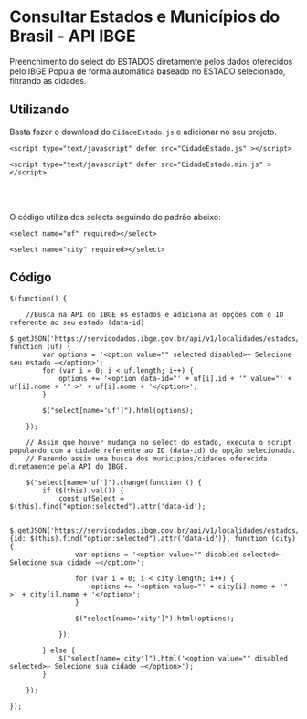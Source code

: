 #  Consultar Estados e Municípios do Brasil - API IBGE 
Preenchimento do select do ESTADOS diretamente pelos dados oferecidos pelo IBGE
Popula de forma automática baseado no ESTADO selecionado, filtrando as cidades.

## Utilizando
Basta fazer o download do `CidadeEstado.js` e adicionar no seu projeto.

`` <script type="text/javascript" defer src="CidadeEstado.js" ></script> ``

`` <script type="text/javascript" defer src="CidadeEstado.min.js" ></script> ``  

<br/><br/>

O código utiliza dos selects seguindo do padrão abaixo: 

`` <select name="uf" required></select> ``

`` <select name="city" required></select> ``


## Código 
```
$(function() {

    //Busca na API do IBGE os estados e adiciona as opções com o ID referente ao seu estado (data-id)
    $.getJSON('https://servicodados.ibge.gov.br/api/v1/localidades/estados/', function (uf) {
        var options = '<option value="" selected disabled>– Selecione seu estado –</option>'; 
        for (var i = 0; i < uf.length; i++) { 
            options += '<option data-id="' + uf[i].id + '" value="' + uf[i].nome + '" >' + uf[i].nome + '</option>'; 
        }

        $("select[name='uf']").html(options);

    });
    
    // Assim que houver mudança no select do estado, executa o script populando com a cidade referente ao ID (data-id) da opção selecionada.
    // Fazendo assim uma busca dos municipios/cidades oferecida diretamente pela API do IBGE.
    
    $("select[name='uf']").change(function () {
        if ($(this).val()) {
            const ufSelect = $(this).find("option:selected").attr('data-id');

            $.getJSON('https://servicodados.ibge.gov.br/api/v1/localidades/estados/'+ufSelect+'/municipios', {id: $(this).find("option:selected").attr('data-id')}, function (city) {            
                var options = '<option value="" disabled selected>– Selecione sua cidade –</option>';

                for (var i = 0; i < city.length; i++) {
                    options += '<option value="' + city[i].nome + '" >' + city[i].nome + '</option>';
                }

                $("select[name='city']").html(options);

            });

        } else {
            $("select[name='city']").html('<option value="" disabled selected>– Selecione sua cidade –</option>');
        }

    });

});
```
